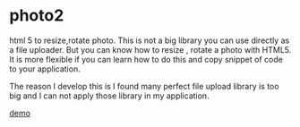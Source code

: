 # photo2
html 5 to resize,rotate photo. This is not a big library you can use directly as a file uploader. But you can know how to resize , rotate a photo with HTML5. It is more flexible if you can learn how to do this and copy snippet of code to your application.

The reason I develop this is I found many perfect file upload library is too big and I can not apply those library in my application.



<a href='http://web-wanfju19.rhcloud.com/photo2/index.html'>demo</a>
